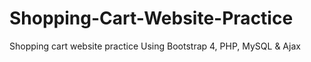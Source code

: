 # Shopping-Cart-Website-Practice
Shopping cart website practice Using Bootstrap 4, PHP, MySQL &amp; Ajax

